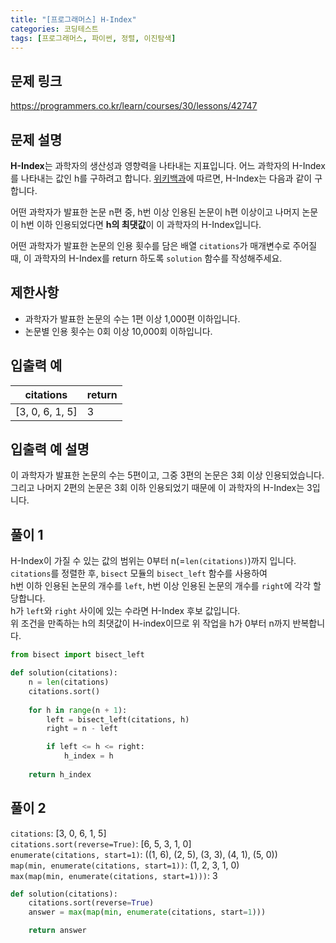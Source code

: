 ```yaml
---
title: "[프로그래머스] H-Index"
categories: 코딩테스트
tags: [프로그래머스, 파이썬, 정렬, 이진탐색]
---
```


## 문제 링크

<https://programmers.co.kr/learn/courses/30/lessons/42747>

## 문제 설명

**H-Index**는 과학자의 생산성과 영향력을 나타내는 지표입니다. 어느 과학자의 H-Index를 나타내는 값인 h를 구하려고 합니다. [위키백과](https://en.wikipedia.org/wiki/H-index)에 따르면, H-Index는 다음과 같이 구합니다.

어떤 과학자가 발표한 논문 n편 중, h번 이상 인용된 논문이 h편 이상이고 나머지 논문이 h번 이하 인용되었다면 **h의 최댓값**이 이 과학자의 H-Index입니다.

어떤 과학자가 발표한 논문의 인용 횟수를 담은 배열 `citations`가 매개변수로 주어질 때, 이 과학자의 H-Index를 return 하도록 `solution` 함수를 작성해주세요.

## 제한사항

- 과학자가 발표한 논문의 수는 1편 이상 1,000편 이하입니다.
- 논문별 인용 횟수는 0회 이상 10,000회 이하입니다.

## 입출력 예

|citations|return|
|---------|------|
|[3, 0, 6, 1, 5]|3|

## 입출력 예 설명

이 과학자가 발표한 논문의 수는 5편이고, 그중 3편의 논문은 3회 이상 인용되었습니다. 그리고 나머지 2편의 논문은 3회 이하 인용되었기 때문에 이 과학자의 H-Index는 3입니다.

## 풀이 1

H-Index이 가질 수 있는 값의 범위는 0부터 n(=`len(citations)`)까지 입니다.  
`citations`를 정렬한 후, `bisect` 모듈의 `bisect_left` 함수를 사용하여  
h번 이하 인용된 논문의 개수를 `left`, h번 이상 인용된 논문의 개수를 `right`에 각각 할당합니다.  
h가 `left`와 `right` 사이에 있는 수라면 H-Index 후보 값입니다.  
위 조건을 만족하는 h의 최댓값이 H-index이므로 위 작업을 h가 0부터 n까지 반복합니다.

```python
from bisect import bisect_left

def solution(citations):
    n = len(citations)
    citations.sort()
    
    for h in range(n + 1):
        left = bisect_left(citations, h)
        right = n - left

        if left <= h <= right:
            h_index = h
    
    return h_index
```

## 풀이 2

`citations`: [3, 0, 6, 1, 5]  
`citations.sort(reverse=True)`: [6, 5, 3, 1, 0]  
`enumerate(citations, start=1)`: ((1, 6), (2, 5), (3, 3), (4, 1), (5, 0))  
`map(min, enumerate(citations, start=1))`: (1, 2, 3, 1, 0)  
`max(map(min, enumerate(citations, start=1)))`: 3

```python
def solution(citations):
    citations.sort(reverse=True)
    answer = max(map(min, enumerate(citations, start=1)))

    return answer
```